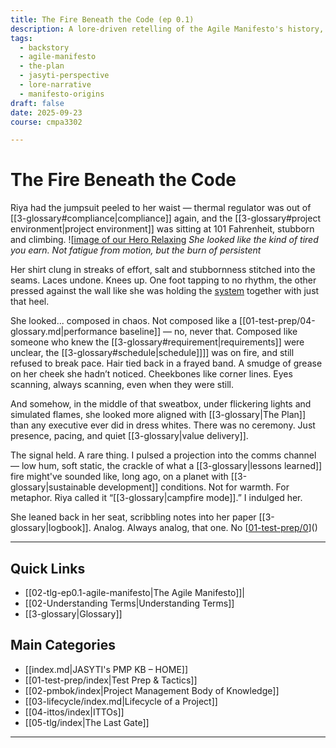 ```yaml
---
title: The Fire Beneath the Code (ep 0.1)
description: A lore-driven retelling of the Agile Manifesto's history, told by JASYTI — part myth, part memory, all Plan.
tags:
  - backstory
  - agile-manifesto
  - the-plan
  - jasyti-perspective
  - lore-narrative
  - manifesto-origins
draft: false
date: 2025-09-23
course: cmpa3302

---
```


# The Fire Beneath the Code
Riya had the jumpsuit peeled to her waist — thermal regulator was out of [[3-glossary#compliance|compliance]] again, and the [[3-glossary#project environment|project environment]] was sitting at 101 Fahrenheit, stubborn and climbing. 
![[image of our Hero Relaxing](riya-chillin.png)
  *She looked like the kind of tired you earn. Not fatigue from motion, but the burn of persistent*

Her shirt clung in streaks of effort, salt and stubbornness stitched into the seams. Laces undone. Knees up. One foot tapping to no rhythm, the other pressed against the wall like she was holding the <a href="glossary#">system</a>  together with just that heel.

 She looked... composed in chaos. Not composed like a [[01-test-prep/04-glossary.md|performance baseline]] — no, never that. Composed like someone who knew the [[3-glossary#requirement|requirements]] were unclear, the [[3-glossary#schedule|schedule]]]] was on fire, and still refused to break pace. Hair tied back in a frayed band. A smudge of grease on her cheek she hadn’t noticed. Cheekbones like corner lines. Eyes scanning, always scanning, even when they were still.

And somehow, in the middle of that sweatbox, under flickering lights and simulated flames, she looked more aligned with [[3-glossary|The Plan]] than any executive ever did in dress whites. There was no ceremony. Just presence, pacing, and quiet [[3-glossary|value delivery]].

The signal held. A rare thing. I pulsed a projection into the comms channel — low hum, soft static, the crackle of what a [[3-glossary|lessons learned]] fire might've sounded like, long ago, on a planet with [[3-glossary|sustainable development]] conditions. Not for warmth. For metaphor. Riya called it “[[3-glossary|campfire mode]].” I indulged her.

She leaned back in her seat, scribbling notes into her paper [[3-glossary|logbook]]. Analog. Always analog, that one. No [[01-test-prep/0]()]()

---
## Quick Links
- [[02-tlg-ep0.1-agile-manifesto|The Agile Manifesto]]|
- [[02-Understanding Terms|Understanding Terms]]
- [[3-glossary|Glossary]]

## Main Categories
- [[index.md|JASYTI's PMP KB – HOME]]
- [[01-test-prep/index|Test Prep & Tactics]]
- [[02-pmbok/index|Project Management Body of Knowledge]]
- [[03-lifecycle/index.md|Lifecycle of a Project]]
- [[04-ittos/index|ITTOs]]
- [[05-tlg/index|The Last Gate]]

---
